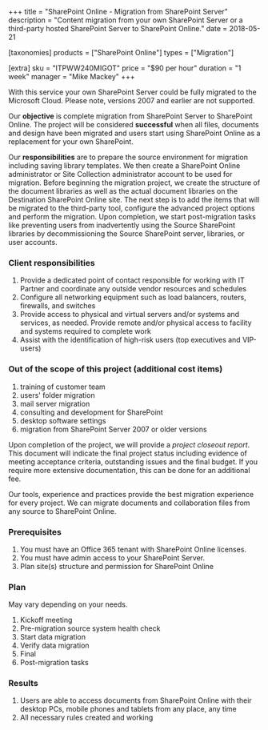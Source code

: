 +++
title = "SharePoint Online - Migration from SharePoint Server"
description = "Content migration from your own SharePoint Server or a third-party hosted SharePoint Server to SharePoint Online."
date = 2018-05-21

[taxonomies]
products = ["SharePoint Online"]
types = ["Migration"]

[extra]
sku = "ITPWW240MIGOT"
price = "$90 per hour"
duration = "1 week"
manager = "Mike Mackey"
+++

With this service your own SharePoint Server could be fully migrated to
the Microsoft Cloud. Please note, versions 2007 and earlier are not
supported.

Our **objective** is complete migration from SharePoint Server to
SharePoint Online. The project will be considered **successful** when
all files, documents and design have been migrated and users start using
SharePoint Online as a replacement for your own SharePoint.

Our **responsibilities** are to prepare the source environment for
migration including saving library templates. We then create a
SharePoint Online administrator or Site Collection administrator account
to be used for migration. Before beginning the migration project, we
create the structure of the document libraries as well as the actual
document libraries on the Destination SharePoint Online site. The next
step is to add the items that will be migrated to the third-party tool,
configure the advanced project options and perform the migration. Upon
completion, we start post-migration tasks like preventing users from
inadvertently using the Source SharePoint libraries by decommissioning
the Source SharePoint server, libraries, or user accounts.

### Client responsibilities

1.  Provide a dedicated point of contact responsible for working with IT
    Partner and coordinate any outside vendor resources and schedules
2.  Configure all networking equipment such as load balancers, routers,
    firewalls, and switches
3.  Provide access to physical and virtual servers and/or systems and
    services, as needed. Provide remote and/or physical access to
    facility and systems required to complete work
4.  Assist with the identification of high-risk users (top executives
    and VIP-users)

### Out of the scope of this project (additional cost items)

1.  training of customer team
2.  users' folder migration
3.  mail server migration
4.  consulting and development for SharePoint
5.  desktop software settings
6.  migration from SharePoint Server 2007 or older versions

Upon completion of the project, we will provide a *project closeout
report*. This document will indicate the final project status including
evidence of meeting acceptance criteria, outstanding issues and the
final budget. If you require more extensive documentation, this can be
done for an additional fee.

Our tools, experience and practices provide the best migration
experience for every project. We can migrate documents and collaboration
files from any source to SharePoint Online.

### Prerequisites

1.  You must have an Office 365 tenant with SharePoint Online licenses.
2.  You must have admin access to your SharePoint Server.
3.  Plan site(s) structure and permission for SharePoint Online

### Plan

May vary depending on your needs.

1.  Kickoff meeting
2.  Pre-migration source system health check
3.  Start data migration
4.  Verify data migration
5.  Final
6.  Post-migration tasks

### Results

1.  Users are able to access documents from SharePoint Online with their
    desktop PCs, mobile phones and tablets from any place, any time
2.  All necessary rules created and working